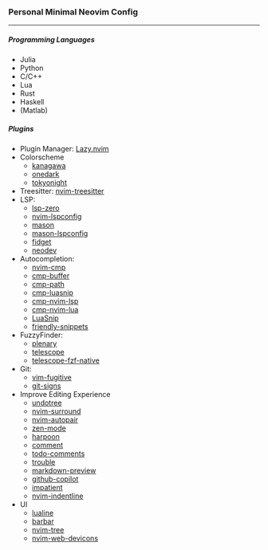 ### Personal Minimal Neovim Config

---

##### Programming Languages
- Julia
- Python
- C/C++
- Lua
- Rust
- Haskell
- (Matlab)

##### Plugins
- Plugin Manager: [Lazy.nvim](https://github.com/folke/lazy.nvim)
- Colorscheme
  - [kanagawa](https://github.com/rebelot/kanagawa.nvim)
  - [onedark](https://github.com/navarasu/onedark.nvim)
  - [tokyonight](https://github.com/tiagovla/tokyodark.nvim)
- Treesitter: [nvim-treesitter](https://github.com/nvim-treesitter/nvim-treesitter)
- LSP:
  - [lsp-zero](https://github.com/VonHeikemen/lsp-zero.nvim)
  - [nvim-lspconfig](https://github.com/neovim/nvim-lspconfig)
  - [mason](https://github.com/williamboman/mason.nvim)
  - [mason-lspconfig](https://github.com/williamboman/mason-lspconfig.nvim)
  - [fidget](https://github.com/j-hui/fidget.nvim)
  - [neodev](https://github.com/folke/neodev.nvim)
- Autocompletion:
  - [nvim-cmp](https://github.com/hrsh7th/nvim-cmp)
  - [cmp-buffer](https://github.com/hrsh7th/cmp-buffer)
  - [cmp-path](https://github.com/hrsh7th/cmp-path)
  - [cmp-luasnip](https://github.com/saadparwaiz1/cmp_luasnip)
  - [cmp-nvim-lsp](https://github.com/hrsh7th/cmp-nvim-lsp)
  - [cmp-nvim-lua](https://github.com/hrsh7th/cmp-nvim-lua)
  - [LuaSnip](https://github.com/L3MON4D3/LuaSnip)
  - [friendly-snippets](https://github.com/rafamadriz/friendly-snippets)
- FuzzyFinder:
  - [plenary](https://github.com/nvim-lua/plenary.nvim)
  - [telescope](https://github.com/nvim-telescope/telescope.nvim)
  - [telescope-fzf-native](https://github.com/nvim-telescope/telescope-fzf-native.nvim)
- Git:
  - [vim-fugitive](https://github.com/tpope/vim-fugitive)
  - [git-signs](https://github.com/lewis6991/gitsigns.nvim)
- Improve Editing Experience
  - [undotree](https://github.com/mbbill/undotree)
  - [nvim-surround](https://github.com/kylechui/nvim-surround)
  - [nvim-autopair](https://github.com/windwp/nvim-autopairs)
  - [zen-mode](https://github.com/folke/zen-mode.nvim)
  - [harpoon](https://github.com/ThePrimeagen/harpoon)
  - [comment](https://github.com/numToStr/Comment.nvim)
  - [todo-comments](https://github.com/folke/todo-comments.nvim)
  - [trouble](https://github.com/folke/trouble.nvim)
  - [markdown-preview](https://github.com/iamcco/markdown-preview.nvim)
  - [github-copilot](https://github.com/github/copilot.vim)
  - [impatient](https://github.com/lewis6991/impatient.nvim)
  - [nvim-indentline](https://github.com/lukas-reineke/indent-blankline.nvim)
- UI
  - [lualine](https://github.com/nvim-lualine/lualine.nvim)
  - [barbar](https://github.com/romgrk/barbar.nvim)
  - [nvim-tree](https://github.com/nvim-tree/nvim-tree.lua)
  - [nvim-web-devicons](https://github.com/nvim-tree/nvim-web-devicons)
  

